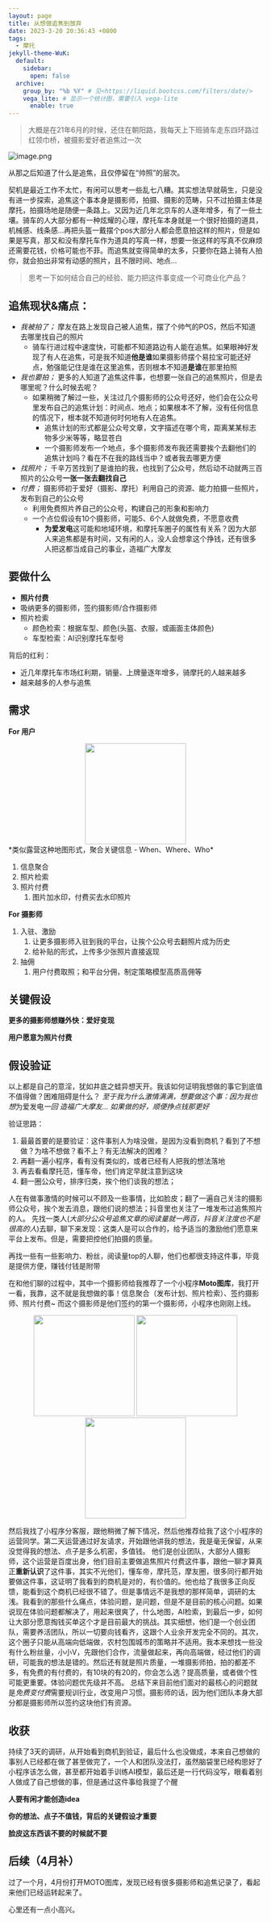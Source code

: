 ```yaml
---
layout: page
title: 从想做追焦到放弃
date: 2023-3-20 20:36:43 +0800
tags:
  - 摩托
jekyll-theme-WuK:
  default:
    sidebar:
      open: false
  archive:
    group_by: "%b %Y" # 见<https://liquid.bootcss.com/filters/date/>
    vega_lite: # 显示一个统计图，需要引入 vega-lite
      enable: true
---
```


 >大概是在21年6月的时候，还住在朝阳路，我每天上下班骑车走东四环路过红领巾桥，被摄影爱好者追焦过一次
 

![image.png](https://img.alicdn.com/imgextra/i1/O1CN01xiHQsV22TTDNcvmSl_!!6000000007121-0-tps-1125-750.jpg)

从那之后知道了什么是追焦，且仅停留在“帅照”的层次。

契机是最近工作不太忙，有闲可以思考一些乱七八糟。其实想法早就萌生，只是没有进一步探索，追焦这个事本身是摄影师，拍摄、摄影的范畴，只不过拍摄主体是摩托，拍摄场地是随便一条路上。又因为近几年北京车的人逐年增多，有了一些土壤。骑车的人大部分都有一种炫耀的心理，摩托车本身就是一个很好拍摄的道具，机械感、线条感...再把头盔一戴摆个pos大部分人都会愿意拍这样的照片，但是如果是写真，那又和没有摩托车作为道具的写真一样，想要一张这样的写真不仅麻烦还需要花钱，价格可能也不菲。而追焦就变得简单的太多，只要你在路上骑有人拍你，就会拍出非常有动感的照片，且不限时间、地点...

>思考一下如何结合自己的经验、能力把这件事变成一个可商业化产品？

## 追焦现状&痛点：

- *我被拍了；* 摩友在路上发现自己被人追焦，摆了个帅气的POS，然后不知道去哪里找自己的照片
  - 骑车行进过程中速度快，可能都不知道路边有人能在追焦。如果眼神好发现了有人在追焦，可是我不知道**他是谁**如果摄影师摆个易拉宝可能还好点，勉强能记住是谁在这里追焦，否则根本不知道**是谁**在那里拍照
- *我也要拍；* 更多的人知道了追焦这件事，也想要一张自己的追焦照片，但是去哪里呢？什么时候去呢？
  - 如果稍微了解过一些，关注过几个摄影师的公众号还好，他们会在公众号里发布自己的追焦计划：时间点、地点；如果根本不了解，没有任何信息的情况下，根本就不知道何时何地有人在追焦。
    - 追焦计划的形式都是公众号文章，文字描述在哪个弯，距离某某标志物多少米等等，略显苍白
    - 一个摄影师发布一个地点，多个摄影师发布我还需要挨个去翻他们的追焦计划吗？看在不在我的路线当中？或者我去哪更方便
- *找照片；* 千辛万苦找到了是谁拍的我，也找到了公众号，然后动不动就两三百照片的公众号**一张一张去翻找自己**
- *付费；* 摄影师初于爱好（摄影、摩托）利用自己的资源、能力拍摄一些照片，发布到自己的公众号
  - 利用免费照片养自己的公众号，构建自己的形象和影响力
  - 一个点位假设有10个摄影师，可能5、6个人就做免费，不愿意收费
    - **为爱发电**这可能和地域环境，和摩托车圈子的属性有关系？因为大部人来追焦都是有时间，又有闲的人，没人会想拿这个挣钱，还有很多人把这都当成自己的事业，造福广大摩友

## 要做什么

- **照片付费**
- 吸纳更多的摄影师，签约摄影师/合作摄影师
- 照片检索
  - 颜色检索：根据车型、颜色(头盔、衣服，或画面主体颜色)
  - 车型检索：AI识别摩托车型号

背后的红利：
  - 近几年摩托车市场红利期，销量、上牌量逐年增多，骑摩托的人越来越多
  - 越来越多的人参与追焦

## 需求
  
  **For 用户**
  <div align="center">
    <img src="https://img.alicdn.com/imgextra/i4/O1CN017Yw7mx1hc4izDzhoF_!!6000000004297-0-tps-592-1280.jpg" width="200" >
  </div>
    *类似露营这种地图形式，聚合关键信息 - When、Where、Who*
     
  1. 信息聚合
  2. 照片检索
  3. 照片付费
     1. 图片加水印，付费买去水印照片

  **For 摄影师**
  1. 入驻、激励
     1. 让更多摄影师入驻到我的平台，让挨个公众号去翻照片成为历史
     2. 给补贴的形式，上传多少张照片直接返现
  2. 抽佣
     1. 用户付费取照；和平台分佣，制定策略模型高质高佣等

## 关键假设
  **更多的摄影师想赚外快：爱好变现**

  **用户愿意为照片付费**


## 假设验证

  以上都是自己的意淫，犹如井底之蛙异想天开。我该如何证明我想做的事它到底值不值得做？困难阻碍是什么？
  *至于我为什么激情满满，想要做这个事：因为我也想*为爱发电*一回 造福广大摩友... 如果做的好，顺便挣点钱那更好*

  验证思路：
  1. 最最首要的是要验证：这件事别人为啥没做，是因为没看到商机？看到了不想做？为啥不想做？看不上？有无法解决的困难？
  2. 再翻一遍小程序，看有没有类似的，或者已经有人把我的想法落地
  3. 再去看看摩托范，懂车帝，他们肯定早就注意到这块
  4. 翻一圈公众号，排序归类，挨个他们谈我的想法；
  
  人在有做事激情的时候可以不顾及一些事情，比如脸皮；翻了一遍自己关注的摄影师公众号，挨个发去消息，跟他们说的想法；抖音里也关注了一堆发布过追焦照片的人。
  先找一类人(*大部分公众号追焦文章的阅读量就一两百，抖音关注度也不是很高的人*)去聊，聊下来发现：这类人是可以合作的，给予适当的激励他们愿意来平台上发布。但是，需要把控他们拍摄的质量。
  
  再找一些有一些影响力、粉丝，阅读量top的人聊，他们也都很支持这件事，毕竟是提供方便，赚钱付钱是附带
  
  在和他们聊的过程中，其中一个摄影师给我推荐了一个小程序**Moto图库**，我打开一看，我靠，这不就是我想做的事！信息聚合（发布计划、照片检索）、签约摄影师、照片付费~ 而这个摄影师是他们签约的第一个摄影师，小程序也刚刚上线。
  
<div align="center">
  <img width="200px" src="https://img.alicdn.com/imgextra/i1/O1CN01deZZf429O9vvmE3Fc_!!6000000008057-0-tps-592-1280.jpg">
  <img width="200px" src="https://img.alicdn.com/imgextra/i3/O1CN01dpm05s1XCIGxjaDBP_!!6000000002887-0-tps-592-1280.jpg">
  <img width="200px" src="https://img.alicdn.com/imgextra/i4/O1CN01cV3KFk1aa3fcovEHB_!!6000000003345-0-tps-592-1280.jpg">
</div>

  然后我找了小程序分客服，跟他稍微了解下情况，然后他推荐给我了这个小程序的运营同学。第二天运营通过好友请求，开始跟他讲我的想法，我是毫无保留，从来没觉得我的想法、点子是多么机密，多值钱。
  他们是创业团队，大部分人摄影师，这个运营是百度出身，他们目前主要做追焦照片付费这件事，跟他一聊才算真正**重新认识**了这件事，其实不光他们，懂车帝，摩托范，摩友圈，很多同行都开始要做这件事，这证明了我看到的商机是对的，有价值的。他也给了我很多正向反馈，能看到这个商机已经很不错了。但是事情远不是我想的那样简单，调研的太浅。我看到的那些什么痛点，体验问题，是问题，但是不是目前的核心问题。如果说现在体验问题都解决了，用起来很爽了，什么地图，AI检索，到最后一步，如何让大部分愿意掏钱买单这个才是目前最大的挑战。其实细想，他们是一个创业团队，需要养活团队，所以一切要向钱看齐，这跟个人业余开发完全不同的。其次，这个圈子只能从高端向低端做，农村包围城市的策略并不适用。我本来想找一些没有什么粉丝量，小小V，先跟他们合作，流量做起来，再向高端做，经过他们的调研，可能我的想法是错的。然后还有就是照片质量，一堆摄影师拍，拍的都差不多，有免费的有付费的，有10块的有20的，你会怎么选？提高质量，或者做个性可能更重要。体验问题优先级并不高。
  总结下来目前他们面对的最核心的问题就是*免费变付费*需要规训行业，改变用户习惯。摄影师的话，因为他们团队本身大部分都是摄影师所以签约这块他们有资源。
  
## 收获

  持续了3天的调研，从开始看到商机到验证，最后什么也没做成，本来自己想做的事别人已经都在做了甚至做完了，一个人和团队没法打，虽然脑袋里已经构思好了小程序该怎么做，甚至都开始着手训练AI模型，最后还是一行代码没写，眼看着别人做成了自己想做的事，但是通过这件事给我提了个醒

  **人要有闲才能创造idea**

  **你的想法、点子不值钱，背后的关键假设才重要**

  **脸皮这东西该不要的时候就不要**

## 后续（4月补）
过了一个月，4月份打开MOTO图库，发现已经有很多摄影师和追焦记录了，看起来他们已经运转起来了。

心里还有一点小高兴。
